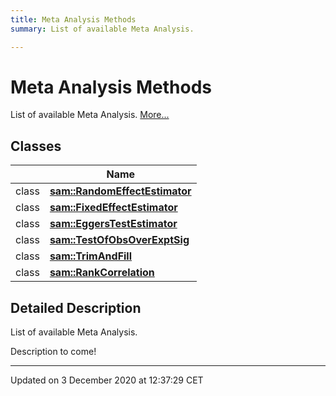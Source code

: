 ```yaml
---
title: Meta Analysis Methods
summary: List of available Meta Analysis.  

---
```


# Meta Analysis Methods




List of available Meta Analysis.  [More...](#detailed-description)






## Classes

|                | Name           |
| -------------- | -------------- |
| class | **[sam::RandomEffectEstimator](/doxygen/Classes/classsam_1_1_random_effect_estimator/)**  |
| class | **[sam::FixedEffectEstimator](/doxygen/Classes/classsam_1_1_fixed_effect_estimator/)**  |
| class | **[sam::EggersTestEstimator](/doxygen/Classes/classsam_1_1_eggers_test_estimator/)**  |
| class | **[sam::TestOfObsOverExptSig](/doxygen/Classes/classsam_1_1_test_of_obs_over_expt_sig/)**  |
| class | **[sam::TrimAndFill](/doxygen/Classes/classsam_1_1_trim_and_fill/)**  |
| class | **[sam::RankCorrelation](/doxygen/Classes/classsam_1_1_rank_correlation/)**  |








## Detailed Description

List of available Meta Analysis. 


























Description to come! 








-------------------------------

Updated on  3 December 2020 at 12:37:29 CET